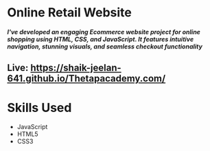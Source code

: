 # Online Retail Website
##### I've developed an engaging Ecommerce website project for online shopping using HTML, CSS, and JavaScript. It features intuitive navigation, stunning visuals, and seamless checkout functionality
## <p>Live: <a style=" text-decoration:none;" href="https://shaik-jeelan-641.github.io/Thetapacademy.com/">https://shaik-jeelan-641.github.io/Thetapacademy.com/</a></p>

# Skills Used
- JavaScript
- HTML5
- CSS3
